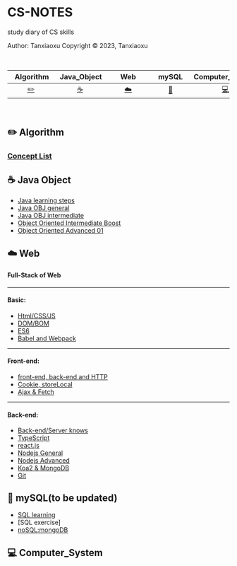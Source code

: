 # CS-NOTES
study diary of CS skills

Author: Tanxiaoxu
Copyright © 2023, Tanxiaoxu

<br>

|      &nbsp;&nbsp;Algorithm&nbsp;      |             &nbsp;Java_Object              | &nbsp;&nbsp;&nbsp;&nbsp;&nbsp;&nbsp;Web&nbsp;&nbsp;&nbsp;&nbsp;&nbsp;&nbsp; |     &nbsp;&nbsp;mySQL&nbsp;&nbsp;      |      Computer_System        | 
|:-------------------------------:|:---------------------------------------:|:---------------------------------------:|:--------------------------------:|:----------------------------------------:|
| [:pencil2:](#pencil2-Algorithm) | [:coffee:](#coffee-Java_Object) |          [:cloud:](#cloud-Web)          | [:floppy_disk:](#floppy_disk-mySQL) | [:computer:](#computer-Computer_System) |

<br>


## :pencil2:  Algorithm

### [Concept List](https://github.com/TerryTxx/CS-Diary/blob/master/Algorithm/self_study.md)


## :coffee: Java Object

- [Java learning steps](https://github.com/TerryTxx/CS-Diary/blob/master/Java-OBJ/studyDiary.md)
- [Java OBJ general](https://github.com/TerryTxx/CS-Diary/blob/master/Java-OBJ/object-general.md)
- [Java OBJ intermediate](https://github.com/TerryTxx/CS-Diary/blob/master/Java-OBJ/intermediate.md)
- [Object Oriented Intermediate Boost](https://github.com/TerryTxx/CS-Diary/blob/master/Java-OBJ/IntermediateBoost.md)
- [Object Oriented Advanced 01](https://github.com/TerryTxx/CS-Diary/blob/master/Java-OBJ/intermediateAdvan.md)

## :cloud: Web
#### Full-Stack of Web

---
#### Basic:
- [Html/CSS/JS](https://github.com/TerryTxx/CS-Diary/blob/master/WebNote/html:css:js.md)
- [DOM/BOM](https://github.com/TerryTxx/CS-Diary/blob/master/WebNote/html:css:js.md)
- [ES6](https://github.com/TerryTxx/CS-Diary/blob/master/WebNote/ES6.md)
- [Babel and Webpack](https://github.com/TerryTxx/CS-Diary/blob/master/WebNote/ES610.md)
----
#### Front-end:
- [front-end, back-end and HTTP](https://github.com/TerryTxx/CS-Diary/blob/master/WebNote/http.md)
- [Cookie, storeLocal](https://github.com/TerryTxx/CS-Diary/blob/master/WebNote/Ajax&Fetch.md)
- [Ajax & Fetch](https://github.com/TerryTxx/CS-Diary/blob/master/WebNote/Ajax.md)
---
#### Back-end:
- [Back-end/Server knows](https://github.com/TerryTxx/CS-Diary/blob/master/WebNote/server.md)
- [TypeScript](https://github.com/TerryTxx/CS-Diary/blob/master/WebNote/react_js.md)
- [react.js](https://github.com/TerryTxx/CS-Diary/blob/master/WebNote/reactjs.md)
- [Nodejs General](https://github.com/TerryTxx/CS-Diary/blob/master/WebNote/nodeJS.md)
- [Nodejs Advanced](https://github.com/TerryTxx/CS-Diary/blob/master/WebNote/nodeJS2.md)
- [Koa2 & MongoDB](https://github.com/TerryTxx/CS-Diary/blob/master/WebNote/MangoDB.md)
- [Git](https://github.com/TerryTxx/CS-Diary/blob/master/WebNote/Git.md)

## :floppy_disk: mySQL(to be updated)

- [SQL learning](https://github.com/TerryTxx/CS-Diary/blob/master/mySQL/react_js.md)
- [SQL exercise]
- [noSQL:mongoDB](https://github.com/TerryTxx/CS-Diary/blob/master/WebNote/MangoDB.md)


## :computer: Computer_System


